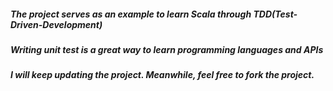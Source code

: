 ##### The project serves as an example to learn Scala through TDD(Test-Driven-Development)
##### Writing unit test is a great way to learn programming languages and APIs
##### I will keep updating the project. Meanwhile, feel free to fork the project.

